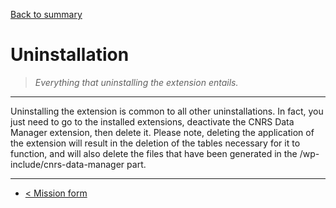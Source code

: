 [Back to summary](/documentation/EN/01%20-%20Summary.md)

# Uninstallation

> *Everything that uninstalling the extension entails.*

---

Uninstalling the extension is common to all other uninstallations.
In fact, you just need to go to the installed extensions, deactivate the CNRS Data Manager extension, then delete it. Please note, deleting the application of the extension will result in the deletion of the tables necessary for it to function, and will also delete the files that have been generated in the /wp-include/cnrs-data-manager part.

---

- [< Mission form](/documentation/EN/08%20-%20Mission%20form.md)
